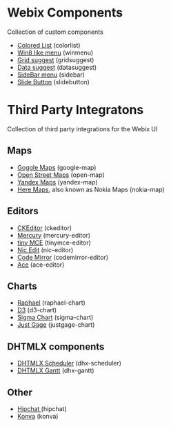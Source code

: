 Webix Components
==================

Collection of custom components

- [Colored List](http://webix-hub.github.io/components/colorlist/sample.html) (colorlist)
- [Win8 like menu](http://webix-hub.github.io/components/winmenu/sample.html) (winmenu)
- [Grid suggest](http://webix-hub.github.io/components/gridsuggest/sample.html) (gridsuggest)
- [Data suggest](http://webix-hub.github.io/components/datasuggest/sample.html) (datasuggest)
- [SideBar menu](http://webix-hub.github.io/components/sidebar/sample.html) (sidebar)
- [Slide Button](http://webix-hub.github.io/components/slidebutton/sample.html) (slidebutton)


Third Party Integratons
========================

Collection of third party integrations for the Webix UI

Maps
------

- [Goggle Maps](http://webix-hub.github.io/components/googlemap/sample.html) (google-map)
- [Open Street Maps](http://webix-hub.github.io/components/openmap/sample.html) (open-map)
- [Yandex Maps](http://webix-hub.github.io/components/yandexmap/sample.html) (yandex-map)
- [Here Maps](http://webix-hub.github.io/components/nokiamap/sample.html), also known as Nokia Maps (nokia-map)


Editors
---------
- [CKEditor](http://webix-hub.github.io/components/ckeditor/sample.html) (ckeditor)
- [Mercury](http://webix-hub.github.io/components/mercury/sample.html) (mercury-editor)
- [tiny MCE](http://webix-hub.github.io/components/tinymce/sample.html) (tinymce-editor)
- [Nic Edit](http://webix-hub.github.io/components/nicedit/sample.html) (nic-editor)
- [Code Mirror](http://webix-hub.github.io/components/codemirror/sample.html) (codemirror-editor)
- [Ace](http://webix-hub.github.io/components/ace/sample.html) (ace-editor)


Charts
-------
- [Raphael](http://webix-hub.github.io/components/raphael/sample.html) (raphael-chart)
- [D3](http://webix-hub.github.io/components/d3/sample.html) (d3-chart)
- [Sigma Chart](http://webix-hub.github.io/components/sigma/sample.html) (sigma-chart)
- [Just Gage](http://webix-hub.github.io/components/justgage/sample.html) (justgage-chart)


DHTMLX components
-------------------
- [DHTMLX Scheduler](http://webix-hub.github.io/components/scheduler/sample.html) (dhx-scheduler)
- [DHTMLX Gantt](http://webix-hub.github.io/components/gantt/sample.html) (dhx-gantt)


Other
------

- [Hipchat ](http://webix-hub.github.io/components/hipchat/sample.html) (hipchat)
- [Konva](http://webix-hub.github.io/components/konva/sample.html) (konva)

